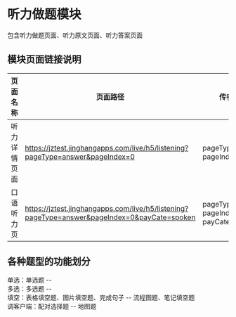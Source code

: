 <!-- 模块大标题 -->
# 听力做题模块
<!-- 模块说明 -->
包含听力做题页面、听力原文页面、听力答案页面

<!--项目功能模块说明-->
## 模块页面链接说明
| 页面名称 | 页面路径 | 传参说明 | 支持平台 |
|--------|---------|---------|---------|
| 听力详情页面 | https://jztest.jinghangapps.com/live/h5/listening?pageType=answer&pageIndex=0 | pageType=answer<br/>pageIndex=1 | webview | 
| 口语听力页 | https://jztest.jinghangapps.com/live/h5/listening?pageType=answer&pageIndex=0&payCate=spoken | pageType=answer<br/>pageIndex=1<br/>payCate=spoken | webview | 

## 各种题型的功能划分
单选：单选题 -- <br/>
多选：多选题 -- <br/>
填空：表格填空题、图片填空题、完成句子 -- 流程图题、笔记填空题<br/>
调客户端：配对选择题 -- 地图题<br/>
